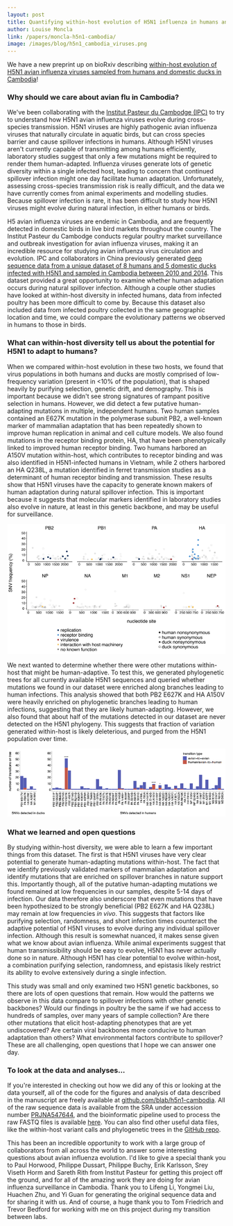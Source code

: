 ```yaml
---
layout: post
title: Quantifying within-host evolution of H5N1 influenza in humans and poultry in Cambodia
author: Louise Moncla
link: /papers/moncla-h5n1-cambodia/  
image: /images/blog/h5n1_cambodia_viruses.png
---
```


We have a new preprint up on bioRxiv describing [within-host evolution of H5N1 avian influenza viruses sampled from humans and domestic ducks in Cambodia](/papers/moncla-h5n1-cambodia)!

### Why should we care about avian flu in Cambodia?

We've been collaborating with the [Institut Pasteur du Cambodge (IPC)](http://www.pasteur-kh.org/) to try to understand how H5N1 avian influenza viruses evolve during cross-species transmission. H5N1 viruses are highly pathogenic avian influenza viruses that naturally circulate in aquatic birds, but can cross species barrier and cause spillover infections in humans. Although H5N1 viruses aren't currently capable of transmitting among humans efficiently, laboratory studies suggest that only a few mutations might be required to render them human-adapted. Influenza viruses generate lots of genetic diversity within a single infected host, leading to concern that continued spillover infection might one day facilitate human adaptation. Unfortunately, assessing cross-species transmission risk is really difficult, and the data we have currently comes from animal experiments and modelling studies. Because spillover infection is rare, it has been difficult to study how H5N1 viruses might evolve during natural infection, in either humans or birds.

H5 avian influenza viruses are endemic in Cambodia, and are frequently detected in domestic birds in live bird markets throughout the country. The Institut Pasteur du Cambodge conducts regular poultry market surveillance and outbreak investigation for avian influenza viruses, making it an incredible resource for studying avian influenza virus circulation and evolution. IPC and collaborators in China previously generated [deep sequence data from a unique dataset of 8 humans and 5 domestic ducks infected with H5N1 and sampled in Cambodia between 2010 and 2014](https://jvi.asm.org/content/88/23/13897.long). This dataset provided a great opportunity to examine whether human adaptation occurs during natural spillover infection.  Although a couple other studies have looked at within-host diversity in infected humans, data from infected poultry has been more difficult to come by. Because this dataset also included data from infected poultry collected in the same geographic location and time, we could compare the evolutionary patterns we observed in humans to those in birds.

### What can within-host diversity tell us about the potential for H5N1 to adapt to humans?

When we compared within-host evolution in these two hosts, we found that virus populations in both humans and ducks are mostly comprised of low-frequency variation (present in <10% of the population), that is shaped heavily by purifying selection, genetic drift, and demography. This is important because we didn't see strong signatures of rampant positive selection in humans. However, we did detect a few putative human-adapting mutations in multiple, independent humans. Two human samples contained an E627K mutation in the polymerase subunit PB2, a well-known marker of mammalian adaptation that has been repeatedly shown to improve human replication in animal and cell culture models. We also found mutations in the receptor binding protein, HA, that have been phenotypically linked to improved human receptor binding. Two humans harbored an A150V mutation within-host, which contributes to receptor binding and was also identified in H5N1-infected humans in Vietnam, while 2 others harbored an HA Q238L, a mutation identified in ferret transmission studies as a determinant of human receptor binding and transmission. These results show that H5N1 viruses have the capacity to generate known makers of human adaptation during natural spillover infection. This is important because it suggests that molecular markers identified in laboratory studies also evolve in nature, at least in this genetic backbone, and may be useful for surveillance.

![within-host SNVs](/images/blog/h5n1_cambodia_snvs.png)

We next wanted to determine whether there were other mutations within-host that might be human-adaptive. To test this, we generated phylogenetic trees for all currently available H5N1 sequences and queried whether mutations we found in our dataset were enriched along branches leading to human infections. This analysis showed that both PB2 E627K and HA A150V were heavily enriched on phylogenetic branches leading to human infections, suggesting that they are likely human-adapting. However, we also found that about half of the mutations detected in our dataset are never detected on the H5N1 phylogeny. This suggests that fraction of variation generated within-host is likely deleterious, and purged from the H5N1 population over time.

![within-host SNVs](/images/blog/h5n1_cambodia_phylo_muts.png)

### What we learned and open questions

By studying within-host diversity, we were able to learn a few important things from this dataset. The first is that H5N1 viruses have very clear potential to generate human-adapting mutations within-host. The fact that we identify previously validated markers of mammalian adaptation and identify mutations that are enriched on spillover branches in nature support this. Importantly though, all of the putative human-adapting mutations we found remained at low frequencies in our samples, despite 5-14 days of infection. Our data therefore also underscore that even mutations that have been hypothesized to be strongly beneficial (PB2 E627K and HA Q238L) may remain at low frequencies _in vivo_. This suggests that factors like purifying selection, randomness, and short infection times counteract the adaptive potential of H5N1 viruses to evolve during any individual spillover infection. Although this result is somewhat nuanced, it makes sense given what we know about avian influenza. While animal experiments suggest that human transmissibility should be easy to evolve, H5N1 has never actually done so in nature. Although H5N1 has clear potential to evolve within-host, a combination purifying selection, randomness, and epistasis likely restrict its ability to evolve extensively during a single infection.

This study was small and only examined two H5N1 genetic backbones, so there are lots of open questions that remain. How would the patterns we observe in this data compare to spillover infections with other genetic backbones? Would our findings in poultry be the same if we had access to hundreds of samples, over many years of sample collection? Are there other mutations that elicit host-adapting phenotypes that are yet undiscovered? Are certain viral backbones more conducive to human adaptation than others? What environmental factors contribute to spillover? These are all challenging, open questions that I hope we can answer one day.


### To look at the data and analyses...

If you're interested in checking out how we did any of this or looking at the data yourself, all of the code for the figures and analysis of data described in the manuscript are freely available at [github.com/blab/h5n1-cambodia](https://github.com/blab/h5n1-cambodia). All of the raw sequence data is available from the SRA under accession number [PRJNA547644](https://www.ncbi.nlm.nih.gov/sra/?term=PRJNA547644), and the bioinformatic pipeline used to process the raw FASTQ files is available [here](https://github.com/lmoncla/illumina_pipeline). You can also find other useful data files, like the within-host variant calls and phylogenetic trees in the [GitHub repo](https://github.com/blab/h5n1-cambodia).

This has been an incredible opportunity to work with a large group of collaborators from all across the world to answer some interesting questions about avian influenza evolution. I'd like to give a special thank you to Paul Horwood, Philippe Dussart, Philippe Buchy, Erik Karlsson, Srey Viseth Horm and Sareth Rith from Institut Pasteur for getting this project off the ground, and for all of the amazing work they are doing for avian influenza surveillance in Cambodia. Thank you to Lifeng Li, Yongmei Liu, Huachen Zhu, and Yi Guan for generating the original sequence data and for sharing it with us. And of course, a huge thank you to Tom Friedrich and Trevor Bedford for working with me on this project during my transition between labs.
